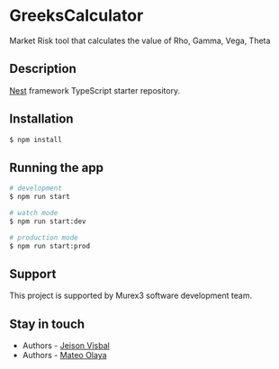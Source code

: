 # GreeksCalculator
Market Risk tool that calculates the value of Rho, Gamma, Vega, Theta

## Description

[Nest](https://github.com/nestjs/nest) framework TypeScript starter repository.

## Installation

```bash
$ npm install
```

## Running the app

```bash
# development
$ npm run start

# watch mode
$ npm run start:dev

# production mode
$ npm run start:prod
```

## Support

This project is supported by Murex3 software development team.

## Stay in touch

- Authors - [Jeison Visbal](jeisonandres.visbal@bbva.com)
- Authors - [Mateo Olaya](mateo.olaya@bbva.com)

